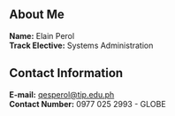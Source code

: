## About Me
**Name:** Elain Perol\
**Track Elective:** Systems Administration

## Contact Information
**E-mail:** qesperol@tip.edu.ph\
**Contact Number:** 0977 025 2993 - GLOBE
